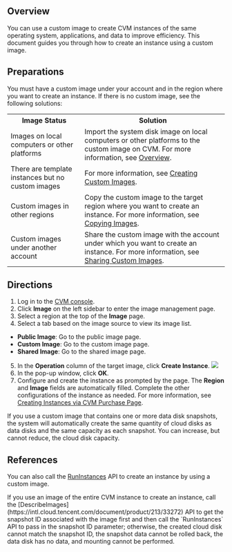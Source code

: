 ## Overview
You can use a custom image to create CVM instances of the same operating system, applications, and data to improve efficiency. This document guides you through how to create an instance using a custom image.


## Preparations
You must have a custom image under your account and in the region where you want to create an instance.
If there is no custom image, see the following solutions:
<table>
	<tr><th>Image Status</th><th>Solution</th></tr>
	<tr><td>Images on local computers or other platforms</td><td>Import the system disk image on local computers or other platforms to the custom image on CVM. For more information, see <a href="https://intl.cloud.tencent.com/document/product/213/4945">Overview</a>.</td></tr>
	<tr><td>There are template instances but no custom images</td><td>For more information, see <a href="https://intl.cloud.tencent.com/document/product/213/4942">Creating Custom Images</a>.</td></tr>
	<tr><td>Custom images in other regions</td><td>Copy the custom image to the target region where you want to create an instance. For more information, see <a href="https://intl.cloud.tencent.com/document/product/213/4943">Copying Images</a>.</td></tr>
	<tr><td>Custom images under another account</td><td>Share the custom image with the account under which you want to create an instance. For more information, see <a href="https://intl.cloud.tencent.com/document/product/213/4944">Sharing Custom Images</a>.</td></tr>
</table>

## Directions

1. Log in to the [CVM console](https://console.cloud.tencent.com/cvm/instance/index?rid=1).
2. Click **Image** on the left sidebar to enter the image management page.
3. Select a region at the top of the **Image** page.
4. Select a tab based on the image source to view its image list.
 - **Public Image**: Go to the public image page.
 - **Custom Image**: Go to the custom image page.
 - **Shared Image**: Go to the shared image page.
5. In the **Operation** column of the target image, click **Create Instance**.
![](https://main.qcloudimg.com/raw/4c5806f49da53595d31ad07662bf363a.png)
6. In the pop-up window, click **OK**.
7. Configure and create the instance as prompted by the page.
The **Region** and **Image** fields are automatically filled. Complete the other configurations of the instance as needed. For more information, see [Creating Instances via CVM Purchase Page](https://intl.cloud.tencent.com/document/product/213/4855).
<dx-alert infotype="explain" title="">
If you use a custom image that contains one or more data disk snapshots, the system will automatically create the same quantity of cloud disks as data disks and the same capacity as each snapshot. You can increase, but cannot reduce, the cloud disk capacity.
</dx-alert>



## References
You can also call the [RunInstances](https://intl.cloud.tencent.com/document/product/213/33237) API to create an instance by using a custom image.


<dx-alert infotype="explain" title="">
If you use an image of the entire CVM instance to create an instance, call the [DescribeImages](https://intl.cloud.tencent.com/document/product/213/33272) API to get the snapshot ID associated with the image first and then call the `RunInstances` API to pass in the snapshot ID parameter; otherwise, the created cloud disk cannot match the snapshot ID, the snapshot data cannot be rolled back, the data disk has no data, and mounting cannot be performed.
</dx-alert>
